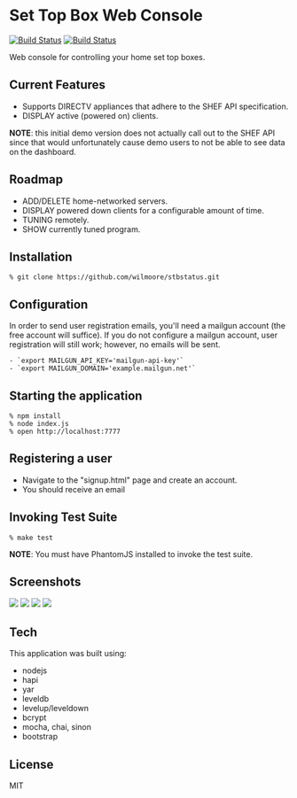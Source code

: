 # Set Top Box Web Console

[![Build Status](https://travis-ci.org/wilmoore/stbstatus.png)](https://travis-ci.org/wilmoore/stbstatus)
[![Build Status](https://david-dm.org/wilmoore/stbstatus.png)](https://david-dm.org/wilmoore/stbstatus)

  Web console for controlling your home set top boxes.

## Current Features

  - Supports DIRECTV appliances that adhere to the SHEF API specification.
  - DISPLAY active (powered on) clients.

  **NOTE**: this initial demo version does not actually call out to the SHEF API since that would unfortunately cause demo users to not be able to see data on the dashboard.

## Roadmap

  - ADD/DELETE home-networked servers.
  - DISPLAY powered down clients for a configurable amount of time.
  - TUNING remotely.
  - SHOW currently tuned program.

## Installation

    % git clone https://github.com/wilmoore/stbstatus.git

## Configuration

In order to send user registration emails, you'll need a mailgun account (the free account will suffice). If you do not configure a mailgun account, user registration will still work; however, no emails will be sent.

    - `export MAILGUN_API_KEY='mailgun-api-key'`
    - `export MAILGUN_DOMAIN='example.mailgun.net'`

## Starting the application

    % npm install
    % node index.js
    % open http://localhost:7777

## Registering a user

  - Navigate to the "signup.html" page and create an account.
  - You should receive an email

## Invoking Test Suite

    % make test

  **NOTE**: You must have PhantomJS installed to invoke the test suite.

## Screenshots

![](http://f.cl.ly/items/3b1l0Y3a1x2B1C2K1m2L/Image%202013.08.14%206%3A05%3A22%20AM.png)
![](http://f.cl.ly/items/1l3w0X1F0T2f1f1J1K1Z/Image%202013.08.14%206%3A05%3A49%20AM.png)
![](http://f.cl.ly/items/1m0W3O0K3K3M1D1x3n0L/Image%202013.08.14%206%3A05%3A58%20AM.png)
![](http://f.cl.ly/items/3g1p3e062y1Z41063Y1P/Image%202013.08.14%206%3A06%3A09%20AM.png)

## Tech

This application was built using:

  - nodejs
  - hapi
  - yar
  - leveldb
  - levelup/leveldown
  - bcrypt
  - mocha, chai, sinon
  - bootstrap

## License

  MIT

